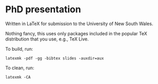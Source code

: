 PhD presentation
================

Written in LaTeX for submission to the University of New South Wales.

Nothing fancy, this uses only packages included in the popular TeX distribution that you use, e.g., TeX Live.

To build, run:

    latexmk -pdf -gg -bibtex slides -auxdir=aux

To clean, run:

    latexmk -CA
